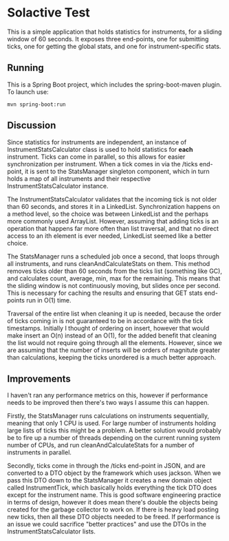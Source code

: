 # Solactive Test

This is a simple application that holds statistics for instruments, for a sliding window of 60 seconds. It exposes three end-points, one for submitting ticks, one for getting the global stats, and one for instrument-specific stats.


## Running

This is a Spring Boot project, which includes the spring-boot-maven plugin. To launch use:

```
mvn spring-boot:run
```


## Discussion

Since statistics for instruments are independent, an instance of InstrumentStatsCalculator class is used to hold statistics for **each** instrument. Ticks can come in parallel, so this allows for easier synchronization per instrument. When a tick comes in via the /ticks end-point, it is sent to the StatsManager singleton component, which in turn holds a map of all instruments and their respective InstrumentStatsCalculator instance.

The InstrumentStatsCalculator validates that the incoming tick is not older than 60 seconds, and stores it in a LinkedList. Synchronization happens on a method level, so the choice was between LinkedList and the perhaps more commonly used ArrayList. However, assuming that adding ticks is an operation that happens far more often than list traversal, and that no direct access to an ith element is ever needed, LinkedList seemed like a better choice.

The StatsManager runs a scheduled job once a second, that loops through all instruments, and runs cleanAndCalculateStats on them. This method removes ticks older than 60 seconds from the ticks list (something like GC), and calculates count, average, min, max for the remaining. This means that the sliding window is not continuously moving, but slides once per second. This is necessary for caching the results and ensuring that GET stats end-points run in O(1) time.

Traversal of the entire list when cleaning it up is needed, because the order of ticks coming in is not guaranteed to be in accordance with the tick timestamps. Initially I thought of ordering on insert, however that would make insert an O(n) instead of an O(1), for the added benefit that cleaning the list would not require going through all the elements. However, since we are assuming that the number of inserts will be orders of magnitute greater than calculations, keeping the ticks unordered is a much better approach.


## Improvements

I haven't ran any performance metrics on this, however if performance needs to be improved then there's two ways I assume this can happen.

Firstly, the StatsManager runs calculations on instruments sequentially, meaning that only 1 CPU is used. For large number of instruments holding large lists of ticks this might be a problem. A better solution would probably be to fire up a number of threads depending on the current running system number of CPUs, and run cleanAndCalculateStats for a number of instruments in parallel.

Secondly, ticks come in through the /ticks end-point in JSON, and are converted to a DTO object by the framework which uses jackson. When we pass this DTO down to the StatsManager it creates a new domain object called InstrumentTick, which basically holds everything the tick DTO does except for the instrument name. This is good software engineering practice in terms of design, however it does mean there's double the objects being created for the garbage collector to work on. If there is heavy load posting new ticks, then all these DTO objects needed to be freed. If performance is an issue we could sacrifice "better practices" and use the DTOs in the InstrumentStatsCalculator lists.